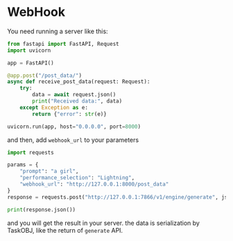 # WebHook

You need running a server like this:

```python
from fastapi import FastAPI, Request
import uvicorn

app = FastAPI()

@app.post("/post_data/")
async def receive_post_data(request: Request):
    try:
        data = await request.json()
        print("Received data:", data)
    except Exception as e:
        return {"error": str(e)}

uvicorn.run(app, host="0.0.0.0", port=8000)
```

and then, add `webhook_url` to your parameters

```python
import requests

params = {
    "prompt": "a girl",
    "performance_selection": "Lightning",
    "webhook_url": "http://127.0.0.1:8000/post_data"
}
response = requests.post("http://127.0.0.1:7866/v1/engine/generate", json=params)

print(response.json())
```

and you will get the result in your server. the data is serialization by TaskOBJ, like the return of `generate` API.

